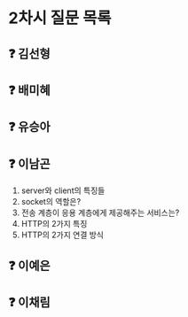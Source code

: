 # 2차시 질문 목록

## ❓ 김선형


## ❓ 배미혜


## ❓ 유승아


## ❓ 이남곤

1. server와 client의 특징들
2. socket의 역할은?
3. 전송 계층이 응용 계층에게 제공해주는 서비스는?
4. HTTP의 2가지 특징
5. HTTP의 2가지 연결 방식

## ❓ 이예은


## ❓ 이채림

